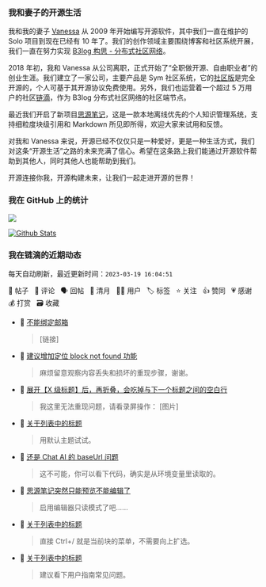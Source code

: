 ### 我和妻子的开源生活

我和我的妻子 [Vanessa](https://github.com/Vanessa219) 从 2009 年开始编写开源软件，其中我们一直在维护的 Solo 项目到现在已经有 10 年了。我们的创作领域主要围绕博客和社区系统开展，我们一直在努力实现 [B3log 构思 - 分布式社区网络](https://ld246.com/article/1546941897596)。

2018 年初，我和 Vanessa 从公司离职，正式开始了“全职做开源、自由职业者”的创业生涯。我们建立了一家公司，主要产品是 Sym 社区系统，它的[社区版](https://github.com/88250/symphony)是完全开源的，个人可基于其开源协议免费使用。另外，我们也运营着一个超过 5 万用户的社区[链滴](https://ld246.com)，作为 B3log 分布式社区网络的社区端节点。

最近我们开启了新项目[思源笔记](https://github.com/siyuan-note/siyuan)，这是一款本地离线优先的个人知识管理系统，支持细粒度块级引用和 Markdown 所见即所得，欢迎大家来试用和反馈。

对我和 Vanessa 来说，开源已经不仅仅只是一种爱好，更是一种生活方式，我们对这条“开源生活”之路的未来充满了信心。希望在这条路上我们能通过开源软件帮助到其他人，同时其他人也能帮助到我们。

开源连接你我，开源构建未来，让我们一起走进开源的世界！

### 我在 GitHub 上的统计

<a title="Hits" target="_blank" href="https://github.com/88250/88250"><img src="https://hits.b3log.org/88250/88250.svg"></a>

[![Github Stats](https://github-readme-stats.vercel.app/api?username=88250&theme=tokyonight&show_icons=true)](https://github.com/88250)

<!--events start -->

### 我在链滴的近期动态

每天自动刷新，最近更新时间：`2023-03-19 16:04:51`

📝 帖子 &nbsp; 💬 评论 &nbsp; 🗣 回帖 &nbsp; 🌙 清月 &nbsp; 👨‍💻 用户 &nbsp; 🏷️ 标签 &nbsp; ⭐️ 关注 &nbsp; 👍 赞同 &nbsp; 💗 感谢 &nbsp; 💰 打赏 &nbsp; 🗃 收藏

* 💬 [不能绑定邮箱](https://ld246.com/article/1657676064297/comment/1679196662312#comments)

  > [链接]
* 💬 [建议增加定位 block not found 功能](https://ld246.com/article/1678975698137/comment/1679194990900#comments)

  > 麻烦留意观察内容丢失和损坏的重现步骤，谢谢。
* 💬 [展开【X 级标题】后，再折叠，会吃掉与下一个标题之间的空白行](https://ld246.com/article/1679190774516/comment/1679193046550#comments)

  > 我这里无法重现问题，请看录屏操作： [图片]
* 💬 [关于列表中的标题](https://ld246.com/article/1679053581281/comment/1679141470709#comments)

  > 用默认主题试试。
* 💬 [还是 Chat AI 的 baseUrl 问题](https://ld246.com/article/1679075566137/comment/1679134526521#comments)

  > 这不可能，你可以看下代码，确实是从环境变量里读取的。
* 💬 [思源笔记突然只能预览不能编辑了](https://ld246.com/article/1679114128394/comment/1679132448273#comments)

  > 启用编辑器只读模式了吧……
* 💬 [关于列表中的标题](https://ld246.com/article/1679053581281/comment/1679125374690#comments)

  > 直接 Ctrl+/ 就是当前块的菜单，不需要向上扩选。
* 💬 [关于列表中的标题](https://ld246.com/article/1679053581281/comment/1679112489749#comments)

  > 建议看下用户指南常见问题。


<!--events end -->
